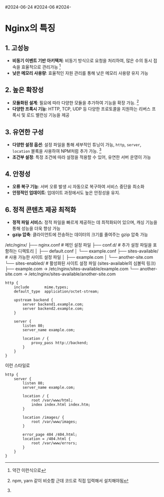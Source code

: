 #2024-06-24 #2024-06 #2024-

# Nginx의 특징

## 1. 고성능 
- **비동기 이벤트 기반 아키텍처**: 비동기 방식으로 요청을 처리하여, 많은 수의 동시 접속을 효율적으로 관리가능 [^1]
- **낮은 메모리 사용량**: 효율적인 자원 관리를 통해 낮은 메모리 사용량 유지 가능

## 2. 높은 확장성
- **모듈화된 설계**: 필요에 따라 다양한 모듈을 추가하여 기능을 확장 가능. [^2]
-  **다양한 프록시 기능**: HTTP, TCP, UDP 등 다양한 프로토콜을 지원하는 리버스 프록시 및 로드 밸런싱 기능을 제공

## 3. 유연한 구성 
- **다양한 설정 옵션**: 설정 파일을 통해 세부적인 튜닝이 가능, `http`, `server`, `location` 블록을 사용하여 NPM처럼 추가 가능. [^3]
- **조건부 설정**: 특정 조건에 따라 설정을 적용할 수 있어, 유연한 서버 운영이 가능

## 4. 안정성 
- **오류 복구 기능**: 서버 오류 발생 시 자동으로 복구하여 서비스 중단을 최소화
- **안정적인 업데이트**: 업데이트 과정에서도 높은 안정성을 유지.

## 6. 정적 콘텐츠 제공 최적화 
- **정적 파일 서비스**: 정적 파일을 빠르게 제공하는 데 최적화되어 있으며, 캐싱 기능을 통해 성능을 더욱 향상 가능
-  **gzip 압축**: 클라이언트에 전송하는 데이터의 크기를 줄여주는 gzip 압축 가능


/etc/nginx/
├── nginx.conf         # 메인 설정 파일
├── conf.d/            # 추가 설정 파일을 포함하는 디렉토리
│   ├── default.conf
│   └── example.conf
├── sites-available/   # 사용 가능한 사이트 설정 파일
│   ├── example.com
│   └── another-site.com
└── sites-enabled/     # 활성화된 사이트 설정 파일 (sites-available의 심볼릭 링크)
    ├── example.com -> /etc/nginx/sites-available/example.com
    └── another-site.com -> /etc/nginx/sites-available/another-site.com





[^1]: 약간
이런식으로
[^2]: npm, yarn 같이 비슷함 근데 코드로 직접 입력해서 설치해야됨
```nginx
http {
    include       mime.types;
    default_type  application/octet-stream;
    
    upstream backend {
        server backend1.example.com;
        server backend2.example.com;
    }

    server {
        listen 80;
        server_name example.com;

        location / {
            proxy_pass http://backend;
        }
    }
}

```
이런 스타일로
[^3]: 
```nginx
http {
    server {
        listen 80;
        server_name example.com;

        location / {
            root /var/www/html;
            index index.html index.htm;
        }

        location /images/ {
            root /var/www/images;
        }

        error_page 404 /404.html;
        location = /404.html {
            root /var/www/errors;
        }
    }
}

```
